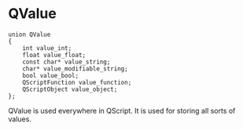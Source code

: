 # QValue

    union QValue
    {
        int value_int;
        float value_float;
        const char* value_string;
        char* value_modifiable_string;
        bool value_bool;
        QScriptFunction value_function;
        QScriptObject value_object;
    };

QValue is used everywhere in QScript. It is used for storing all sorts of values.